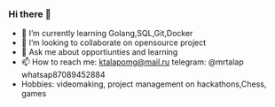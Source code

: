 ### Hi there 👋

- 🌱 I’m currently learning Golang,SQL,Git,Docker
- 👯 I’m looking to collaborate on opensource project
- 💬 Ask me about opportiunties and learning
- 📫 How to reach me: ktalapomg@mail.ru telegram: @mrtalap  whatsap87089452884
- Hobbies: videomaking, project management on hackathons,Chess, games

